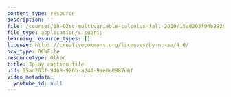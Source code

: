 ```yaml
---
content_type: resource
description: ''
file: /courses/18-02sc-multivariable-calculus-fall-2010/15ad203f94b8926ba2409ae0e0987d6f_AYixF5nY3Vc.srt
file_type: application/x-subrip
learning_resource_types: []
license: https://creativecommons.org/licenses/by-nc-sa/4.0/
ocw_type: OCWFile
resourcetype: Other
title: 3play caption file
uid: 15ad203f-94b8-926b-a240-9ae0e0987d6f
video_metadata:
  youtube_id: null
---
```

